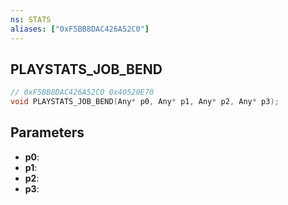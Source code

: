 ```yaml
---
ns: STATS
aliases: ["0xF5BB8DAC426A52C0"]
---
```

## PLAYSTATS_JOB_BEND

```c
// 0xF5BB8DAC426A52C0 0x40520E70
void PLAYSTATS_JOB_BEND(Any* p0, Any* p1, Any* p2, Any* p3);
```


## Parameters
* **p0**: 
* **p1**: 
* **p2**: 
* **p3**: 

